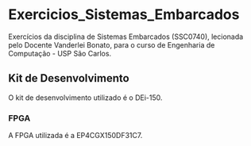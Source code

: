 # Exercicios_Sistemas_Embarcados

Exercícios da disciplina de Sistemas Embarcados (SSC0740), lecionada pelo Docente Vanderlei Bonato, para o curso de Engenharia de Computação - USP São Carlos.

## Kit de Desenvolvimento

O kit de desenvolvimento utilizado é o DEi-150.

### FPGA

A FPGA utilizada é a EP4CGX150DF31C7.